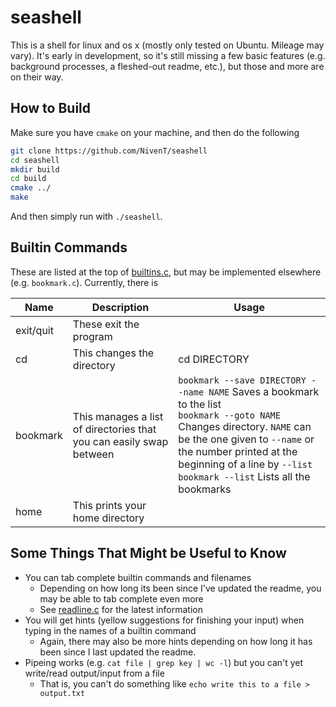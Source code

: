 # seashell

This is a shell for linux and os x (mostly only tested on Ubuntu. Mileage may vary). It's early in development, so it's still missing a few basic features (e.g. background processes, a fleshed-out readme, etc.), but those and more are on their way.

## How to Build
Make sure you have `cmake` on your machine, and then do the following
```bash
git clone https://github.com/NivenT/seashell
cd seashell
mkdir build
cd build
cmake ../
make
```

And then simply run with `./seashell`.

## Builtin Commands

These are listed at the top of [builtins.c](https://github.com/NivenT/seashell/blob/master/src/builtins.c), but may be implemented elsewhere (e.g. `bookmark.c`). Currently, there is

Name | Description | Usage
---- | ----------- | -----
exit/quit | These exit the program
cd | This changes the directory | cd DIRECTORY
bookmark | This manages a list of directories that you can easily swap between | `bookmark --save DIRECTORY --name NAME` Saves a bookmark to the list<br> `bookmark --goto NAME` Changes directory. `NAME` can be the one given to `--name` or the number printed at the beginning of a line by `--list`<br> `bookmark --list` Lists all the bookmarks
home | This prints your home directory

## Some Things That Might be Useful to Know

* You can tab complete builtin commands and filenames
  * Depending on how long its been since I've updated the readme, you may be able to tab complete even more
  * See [readline.c](https://github.com/NivenT/seashell/blob/master/src/readline.c) for the latest information
* You will get hints (yellow suggestions for finishing your input) when typing in the names of a builtin command
  * Again, there may also be more hints depending on how long it has been since I last updated the readme.
* Pipeing works (e.g. `cat file | grep key | wc -l`) but you can't yet write/read output/input from a file
  * That is, you can't do something like `echo write this to a file > output.txt`
